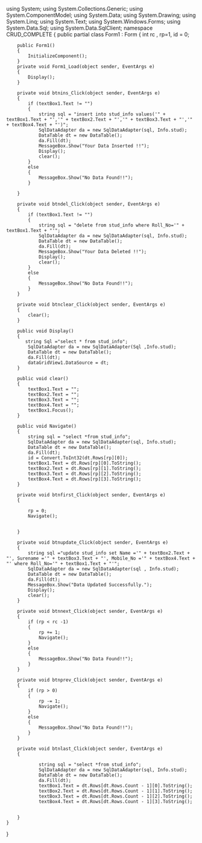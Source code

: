 using System;
using System.Collections.Generic;
using System.ComponentModel;
using System.Data;
using System.Drawing;
using System.Linq;
using System.Text;
using System.Windows.Forms;
using System.Data.Sql;
using System.Data.SqlClient;
namespace CRUD_COMPLETE
{
    public partial class Form1 : Form
    {
        int rc , rp=1, id = 0;
       
        public Form1()
        {
            InitializeComponent();
        }
        private void Form1_Load(object sender, EventArgs e)
        {
            Display();
        }

        private void btnins_Click(object sender, EventArgs e)
        {
            if (textBox1.Text != "")
            {
                string sql = "insert into stud_info values('" + textBox1.Text + "','" + textBox2.Text + "','" + textBox3.Text + "','" + textBox4.Text + "')";
                SqlDataAdapter da = new SqlDataAdapter(sql, Info.stud);
                DataTable dt = new DataTable();
                da.Fill(dt);
                MessageBox.Show("Your Data Inserted !!");
                Display();
                clear();
            }
            else
            {
                MessageBox.Show("No Data Found!!");   
            }

        }

        private void btndel_Click(object sender, EventArgs e)
        {
            if (textBox1.Text != "")
            {
                string sql = "delete from stud_info where Roll_No='" + textBox1.Text + "'";
                SqlDataAdapter da = new SqlDataAdapter(sql, Info.stud);
                DataTable dt = new DataTable();
                da.Fill(dt);
                MessageBox.Show("Your Data Deleted !!");
                Display();
                clear();
            }
            else
            {
                MessageBox.Show("No Data Found!!");
            }
        }

        private void btnclear_Click(object sender, EventArgs e)
        {
            clear();
        }

        public void Display()
        {
           string Sql ="select * from stud_info";
            SqlDataAdapter da = new SqlDataAdapter(Sql ,Info.stud);
            DataTable dt = new DataTable();
            da.Fill(dt);
            dataGridView1.DataSource = dt;
        }

        public void clear()
        {
            textBox1.Text = "";
            textBox2.Text = "";
            textBox3.Text = "";
            textBox4.Text = "";
            textBox1.Focus();
        }

        public void Navigate()
        {
            string sql = "select *from stud_info";
            SqlDataAdapter da = new SqlDataAdapter(sql, Info.stud);
            DataTable dt = new DataTable();
            da.Fill(dt);
            id = Convert.ToInt32(dt.Rows[rp][0]);     
            textBox1.Text = dt.Rows[rp][0].ToString();
            textBox2.Text = dt.Rows[rp][1].ToString();
            textBox3.Text = dt.Rows[rp][2].ToString();
            textBox4.Text = dt.Rows[rp][3].ToString();
        }

        private void btnfirst_Click(object sender, EventArgs e)
        {
          
            rp = 0;
            Navigate();
           
         
        }

        private void btnupdate_Click(object sender, EventArgs e)
        {
            string sql ="update stud_info set Name ='" + textBox2.Text + "', Surename ='" + textBox3.Text + "', Mobile_No ='" + textBox4.Text + "' where Roll_No='" + textBox1.Text + "'";
            SqlDataAdapter da = new SqlDataAdapter(sql , Info.stud);
            DataTable dt = new DataTable();
            da.Fill(dt);
            MessageBox.Show("Data Updated Successfully.");
            Display();
            clear();
        }

        private void btnnext_Click(object sender, EventArgs e)
        {
            if (rp < rc -1)
            {
                rp += 1;
                Navigate();
            }
            else
            {
                MessageBox.Show("No Data Found!!"); 
            }
        }

        private void btnprev_Click(object sender, EventArgs e)
        {
            if (rp > 0)
            {
                rp -= 1;
                Navigate();
            }
            else
            {
                MessageBox.Show("No Data Found!!");
            }
        }

        private void btnlast_Click(object sender, EventArgs e)
        {
            
                string sql = "select *from stud_info";
                SqlDataAdapter da = new SqlDataAdapter(sql, Info.stud);
                DataTable dt = new DataTable();
                da.Fill(dt);
                textBox1.Text = dt.Rows[dt.Rows.Count - 1][0].ToString();
                textBox2.Text = dt.Rows[dt.Rows.Count - 1][1].ToString();
                textBox3.Text = dt.Rows[dt.Rows.Count - 1][2].ToString();
                textBox4.Text = dt.Rows[dt.Rows.Count - 1][3].ToString();
        
          
        }
    }
}
